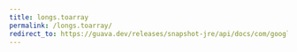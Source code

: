```yaml
---
title: longs.toarray
permalink: /longs.toarray/
redirect_to: https://guava.dev/releases/snapshot-jre/api/docs/com/google/common/primitives/Longs.html#toArray-java.util.Collection-
---
```

